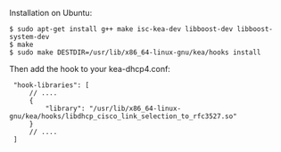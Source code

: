 Installation on Ubuntu:

```
$ sudo apt-get install g++ make isc-kea-dev libboost-dev libboost-system-dev
$ make
$ sudo make DESTDIR=/usr/lib/x86_64-linux-gnu/kea/hooks install
```

Then add the hook to your kea-dhcp4.conf:

     "hook-libraries": [
         // ....
         {
             "library": "/usr/lib/x86_64-linux-gnu/kea/hooks/libdhcp_cisco_link_selection_to_rfc3527.so"
         }
         // ....
     ]
